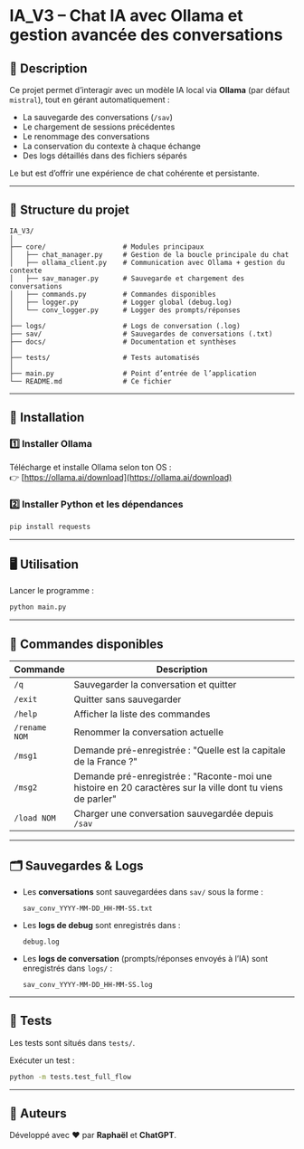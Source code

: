 # IA_V3 – Chat IA avec Ollama et gestion avancée des conversations

## 📌 Description
Ce projet permet d’interagir avec un modèle IA local via **Ollama** (par défaut `mistral`), tout en gérant automatiquement :
- La sauvegarde des conversations (`/sav`)
- Le chargement de sessions précédentes
- Le renommage des conversations
- La conservation du contexte à chaque échange
- Des logs détaillés dans des fichiers séparés

Le but est d’offrir une expérience de chat cohérente et persistante.

---

## 📂 Structure du projet
```
IA_V3/
│
├── core/                   # Modules principaux
│   ├── chat_manager.py     # Gestion de la boucle principale du chat
│   ├── ollama_client.py    # Communication avec Ollama + gestion du contexte
│   ├── sav_manager.py      # Sauvegarde et chargement des conversations
│   ├── commands.py         # Commandes disponibles
│   ├── logger.py           # Logger global (debug.log)
│   └── conv_logger.py      # Logger des prompts/réponses
│
├── logs/                   # Logs de conversation (.log)
├── sav/                    # Sauvegardes de conversations (.txt)
├── docs/                   # Documentation et synthèses
│
├── tests/                  # Tests automatisés
│
├── main.py                 # Point d’entrée de l’application
└── README.md               # Ce fichier
```

---

## 🚀 Installation

### 1️⃣ Installer Ollama
Télécharge et installe Ollama selon ton OS :  
👉 [https://ollama.ai/download](https://ollama.ai/download)

### 2️⃣ Installer Python et les dépendances
```bash
pip install requests
```

---

## 🖥️ Utilisation

Lancer le programme :
```bash
python main.py
```

---

## 📜 Commandes disponibles

| Commande         | Description |
|------------------|-------------|
| `/q`             | Sauvegarder la conversation et quitter |
| `/exit`          | Quitter sans sauvegarder |
| `/help`          | Afficher la liste des commandes |
| `/rename NOM`    | Renommer la conversation actuelle |
| `/msg1`          | Demande pré-enregistrée : "Quelle est la capitale de la France ?" |
| `/msg2`          | Demande pré-enregistrée : "Raconte-moi une histoire en 20 caractères sur la ville dont tu viens de parler" |
| `/load NOM`      | Charger une conversation sauvegardée depuis `/sav` |

---

## 🗂️ Sauvegardes & Logs

- Les **conversations** sont sauvegardées dans `sav/` sous la forme :
  ```
  sav_conv_YYYY-MM-DD_HH-MM-SS.txt
  ```
- Les **logs de debug** sont enregistrés dans :
  ```
  debug.log
  ```
- Les **logs de conversation** (prompts/réponses envoyés à l’IA) sont enregistrés dans `logs/` :
  ```
  sav_conv_YYYY-MM-DD_HH-MM-SS.log
  ```

---

## 🧪 Tests
Les tests sont situés dans `tests/`.

Exécuter un test :
```bash
python -m tests.test_full_flow
```

---

## 📌 Auteurs
Développé avec ❤️ par **Raphaël** et **ChatGPT**.
